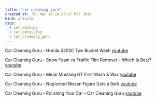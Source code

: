 ```yaml
---
title: "car cleaning guru"
created_at: Thu Mar 10 10:35:27 MST 2016
kind: article
tags:
  - car_washing
  - car_detailing
  - car_cleaning_guru
---
```


Car Cleaning Guru - Honda S2000 Two Bucket Wash <a href="https://www.youtube.com/watch?v=dL0urmVv9OY" target="_blank">youtube</a>

Car Cleaning Guru - Snow Foam vs Traffic Film Remover - Which Is Best?  <a href="https://www.youtube.com/watch?v=0amfm0snQ14" target="_blank">youtube</a>

Car Cleaning Guru - Mean Mustang GT First Wash & Wax <a href="https://www.youtube.com/watch?v=-oZvLjIbpG0" target="_blank">youtube</a>

Car Cleaning Guru - Neglected Nissan Figaro Gets a Bath <a href="https://www.youtube.com/watch?v=dBoCH4s5ye4&list=PL2V75PiPbtLLaLCGF2TDMAOAXHj204BkL&index=12" target="_blank">youtube</a>

Car Cleaning Guru - Polishing Your Car - Car Cleaning Guru <a href="https://www.youtube.com/watch?v=AK89Z11nslM" target="_blank">youtube</a>


<!--
html boilerplate
<a href="" target="_blank"></a>
<img src="" width="400px">
<ul>
  <li></li>
</ul>
-->
